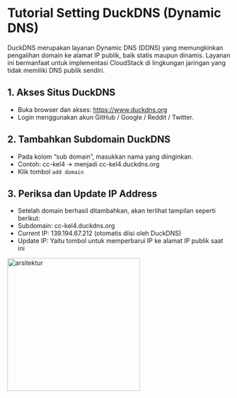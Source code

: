 
# Tutorial Setting DuckDNS (Dynamic DNS)
DuckDNS merupakan layanan Dynamic DNS (DDNS) yang memungkinkan pengalihan domain ke alamat IP publik, baik statis maupun dinamis. Layanan ini bermanfaat untuk implementasi CloudStack di lingkungan jaringan yang tidak memiliki DNS publik sendiri.

## 1. Akses Situs DuckDNS
* Buka browser dan akses: https://www.duckdns.org
* Login menggunakan akun GitHub / Google / Reddit / Twitter.

## 2. Tambahkan Subdomain DuckDNS
* Pada kolom “sub domain”, masukkan nama yang diinginkan.
* Contoh: cc-kel4 → menjadi cc-kel4.duckdns.org
* Klik tombol `add domain`

## 3. Periksa dan Update IP Address
* Setelah domain berhasil ditambahkan, akan terlihat tampilan seperti berikut:
* Subdomain: cc-kel4.duckdns.org
* Current IP: 139.194.67.212 (otomatis diisi oleh DuckDNS)
* Update IP: Yaitu tombol untuk memperbarui IP ke alamat IP publik saat ini

<img src="https://hackmd.io/_uploads/BkNz1riZxx.jpg" alt="arsitektur" width="300"/>




